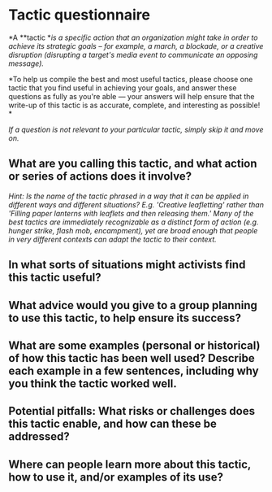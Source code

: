 # Tactic questionnaire

*A **tactic **is a specific action that an organization might take in order to achieve its strategic goals – for example, a march, a blockade, or a creative disruption (disrupting a target's media event to communicate an opposing message).*

*To help us compile the best and most useful tactics, please choose one tactic that you find useful in achieving your goals, and answer these questions as fully as you're able — your answers will help ensure that the write-up of this tactic is as accurate, complete, and interesting as possible! *

*If a question is not relevant to your particular tactic, simply skip it and move on.*




## What are you calling this tactic, and what action or series of actions does it involve?

*Hint: Is the name of the tactic phrased in a way that it can be applied in different ways and different situations? E.g. 'Creative leafletting' rather than 'Filling paper lanterns with leaflets and then releasing them.'  Many of the best tactics are immediately recognizable as a distinct form of action (e.g. hunger strike, flash mob, encampment), yet are broad enough that people in very different contexts can adapt the tactic to their context.*



## In what sorts of situations might activists find this tactic useful?



## What advice would you give to a group planning to use this tactic, to help ensure its success?



## What are some examples (personal or historical) of how this tactic has been well used? Describe each example in a few sentences, including why you think the tactic worked well.



## Potential pitfalls: What risks or challenges does this tactic enable, and how can these be addressed?



## Where can people learn more about this tactic, how to use it, and/or examples of its use?




